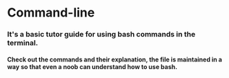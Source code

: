 # Command-line


### It's a basic tutor guide for using bash commands in the terminal.

#### Check out the commands and their explanation, the file is maintained in a way so that even a noob can understand how to use bash.
